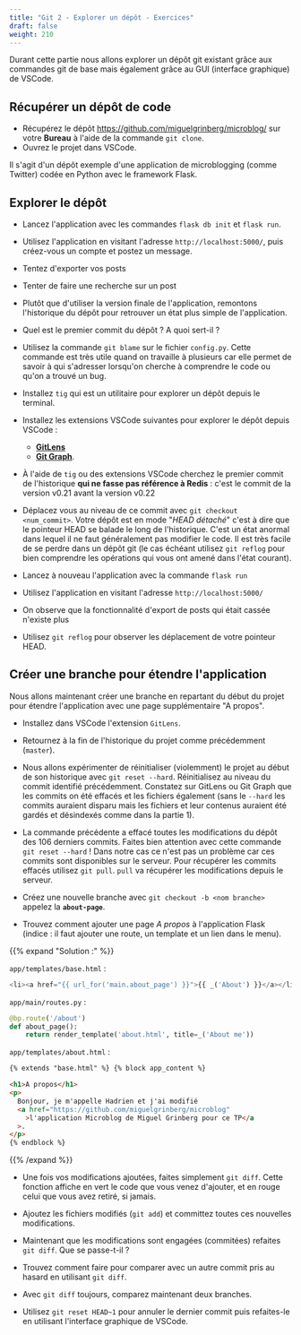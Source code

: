 ```yaml
---
title: "Git 2 - Explorer un dépôt - Exercices"
draft: false
weight: 210
---
```


Durant cette partie nous allons explorer un dépôt git existant grâce aux commandes git de base mais également grâce au GUI (interface graphique) de VSCode.

## Récupérer un dépôt de code

- Récupérez le dépôt https://github.com/miguelgrinberg/microblog/ sur votre **Bureau** à l'aide de la commande `git clone`.
- Ouvrez le projet dans VSCode.

Il s'agit d'un dépôt exemple d'une application de microblogging (comme Twitter) codée en Python avec le framework Flask.

## Explorer le dépôt

- Lancez l'application avec les commandes `flask db init` et `flask run`.

- Utilisez l'application en visitant l'adresse `http://localhost:5000/`, puis créez-vous un compte et postez un message.

- Tentez d'exporter vos posts
- Tenter de faire une recherche sur un post

- Plutôt que d'utiliser la version finale de l'application, remontons l'historique du dépôt pour retrouver un état plus simple de l'application.

- Quel est le premier commit du dépôt ? A quoi sert-il ?

- Utilisez la commande `git blame` sur le fichier `config.py`. Cette commande est très utile quand on travaille à plusieurs car elle permet de savoir à qui s'adresser lorsqu'on cherche à comprendre le code ou qu'on a trouvé un bug.

- Installez `tig` qui est un utilitaire pour explorer un dépôt depuis le terminal.
- Installez les extensions VSCode suivantes pour explorer le dépôt depuis VSCode :

  - [**GitLens**](https://marketplace.visualstudio.com/items?itemName=eamodio.gitlens)
  - [**Git Graph**](https://marketplace.visualstudio.com/items?itemName=mhutchie.git-graph).

- À l'aide de `tig` ou des extensions VSCode cherchez le premier commit de l'historique **qui ne fasse pas référence à Redis** : c'est le commit de la version v0.21 avant la version v0.22
<!-- - À l'aide de `tig` cherchez le premier commit de l'historique sans référence à Elasticsearch : c'est le commit de la version v0.15 avant la version v0.16 -->

- Déplacez vous au niveau de ce commit avec `git checkout <num_commit>`. Votre dépôt est en mode "_HEAD détaché_" c'est à dire que le pointeur HEAD se balade le long de l'historique.
  C'est un état anormal dans lequel il ne faut généralement pas modifier le code. Il est très facile de se perdre dans un dépôt git (le cas échéant utilisez `git reflog` pour bien comprendre les opérations qui vous ont amené dans l'état courant).

<!-- - Cherchez les fichiers de code java et la fonction `sum` dans cette application. -->

- Lancez à nouveau l'application avec la commande `flask run`

- Utilisez l'application en visitant l'adresse `http://localhost:5000/`
- On observe que la fonctionnalité d'export de posts qui était cassée n'existe plus

- Utilisez `git reflog` pour observer les déplacement de votre pointeur HEAD.

## Créer une branche pour étendre l'application

Nous allons maintenant créer une branche en repartant du début du projet pour étendre l'application avec une page supplémentaire "A propos".

- Installez dans VSCode l'extension `GitLens`.

- Retournez à la fin de l'historique du projet comme précédemment (`master`).

- Nous allons expérimenter de réinitialiser (violemment) le projet au début de son historique avec `git reset --hard`. Réinitialisez au niveau du commit identifié précédemment. Constatez sur GitLens ou Git Graph que les commits on été effacés et les fichiers également (sans le `--hard` les commits auraient disparu mais les fichiers et leur contenus auraient été gardés et désindexés comme dans la partie 1).

- La commande précédente a effacé toutes les modifications du dépôt des 106 derniers commits. Faites bien attention avec cette commande `git reset --hard` ! Dans notre cas ce n'est pas un problème car ces commits sont disponibles sur le serveur. Pour récupérer les commits effacés utilisez `git pull`. `pull` va récupérer les modifications depuis le serveur.

<!-- FIXME: -->
<!-- - Pour créer une branche plus "doucement" nous allons a nouveau déplacer HEAD au niveau du commit d'introduction du `Jenkinsfile`. -->

- Créez une nouvelle branche avec `git checkout -b <nom branche>` appelez la **`about-page`**.

- Trouvez comment ajouter une page _A propos_ à l'application Flask (indice : il faut ajouter une route, un template et un lien dans le menu).

{{% expand "Solution :" %}}

`app/templates/base.html` :

```python
<li><a href="{{ url_for('main.about_page') }}">{{ _('About') }}</a></li>
```

`app/main/routes.py` :

```python
@bp.route('/about')
def about_page():
    return render_template('about.html', title=_('About me'))
```

`app/templates/about.html` :

```html
{% extends "base.html" %} {% block app_content %}

<h1>A propos</h1>
<p>
  Bonjour, je m'appelle Hadrien et j'ai modifié
  <a href="https://github.com/miguelgrinberg/microblog"
    >l'application Microblog de Miguel Grinberg pour ce TP</a
  >.
</p>
{% endblock %}
```

{{% /expand %}}

- Une fois vos modifications ajoutées, faites simplement `git diff`. Cette fonction affiche en vert le code que vous venez d'ajouter, et en rouge celui que vous avez retiré, si jamais.

- Ajoutez les fichiers modifiés (`git add`) et committez toutes ces nouvelles modifications.

- Maintenant que les modifications sont engagées (commitées) refaites `git diff`. Que se passe-t-il ?

- Trouvez comment faire pour comparer avec un autre commit pris au hasard en utilisant `git diff`.

- Avec `git diff` toujours, comparez maintenant deux branches.

- Utilisez `git reset HEAD~1` pour annuler le dernier commit puis refaites-le en utilisant l'interface graphique de VSCode.

<!-- FIXME: https://learngitbranching.js.org/?locale=fr_FR Déplacer le travail + Un assortiment + Sujets avancés -->
